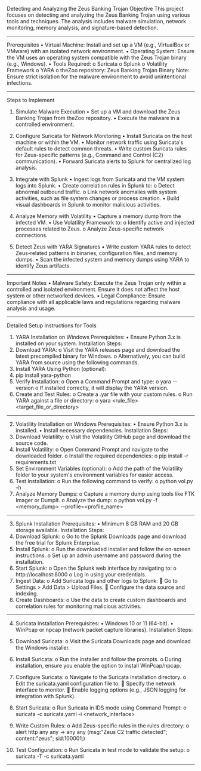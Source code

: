 Detecting and Analyzing the Zeus Banking Trojan
Objective
This project focuses on detecting and analyzing the Zeus Banking Trojan using various tools and techniques. The analysis includes malware simulation, network monitoring, memory analysis, and signature-based detection.
________________________________________
Prerequisites
•	Virtual Machine: Install and set up a VM (e.g., VirtualBox or VMware) with an isolated network environment.
•	Operating System: Ensure the VM uses an operating system compatible with the Zeus Trojan binary (e.g., Windows).
•	Tools Required: 
o	Suricata
o	Splunk
o	Volatility Framework
o	YARA
o	theZoo repository: Zeus Banking Trojan Binary
Note: Ensure strict isolation for the malware environment to avoid unintentional infections.
________________________________________
Steps to Implement
1. Simulate Malware Execution
•	Set up a VM and download the Zeus Banking Trojan from theZoo repository.
•	Execute the malware in a controlled environment.
2. Configure Suricata for Network Monitoring
•	Install Suricata on the host machine or within the VM.
•	Monitor network traffic using Suricata's default rules to detect common threats.
•	Write custom Suricata rules for Zeus-specific patterns (e.g., Command and Control (C2) communication).
•	Forward Suricata alerts to Splunk for centralized log analysis.




3. Integrate with Splunk
•	Ingest logs from Suricata and the VM system logs into Splunk.
•	Create correlation rules in Splunk to: 
o	Detect abnormal outbound traffic.
o	Link network anomalies with system activities, such as file system changes or process creation.
•	Build visual dashboards in Splunk to monitor malicious activities.
4. Analyze Memory with Volatility
•	Capture a memory dump from the infected VM.
•	Use Volatility Framework to: 
o	Identify active and injected processes related to Zeus.
o	Analyze Zeus-specific network connections.
5. Detect Zeus with YARA Signatures
•	Write custom YARA rules to detect Zeus-related patterns in binaries, configuration files, and memory dumps.
•	Scan the infected system and memory dumps using YARA to identify Zeus artifacts.
________________________________________
Important Notes
•	Malware Safety: Execute the Zeus Trojan only within a controlled and isolated environment. Ensure it does not affect the host system or other networked devices.
•	Legal Compliance: Ensure compliance with all applicable laws and regulations regarding malware analysis and usage.
________________________________________
Detailed Setup Instructions for Tools
1. YARA Installation on Windows
Prerequisites:
•	Ensure Python 3.x is installed on your system.
Installation Steps:
1.	Download YARA:
o	Visit the YARA releases page and download the latest precompiled binary for Windows.
o	Alternatively, you can build YARA from source using the following commands.
2.	Install YARA Using Python (optional):
3.	pip install yara-python
4.	Verify Installation:
o	Open a Command Prompt and type: 
o	yara --version
o	If installed correctly, it will display the YARA version.
5.	Create and Test Rules:
o	Create a .yar file with your custom rules.
o	Run YARA against a file or directory: 
o	yara <rule_file> <target_file_or_directory>
________________________________________
2. Volatility Installation on Windows
Prerequisites:
•	Ensure Python 3.x is installed.
•	Install necessary dependencies.
Installation Steps:
1.	Download Volatility:
o	Visit the Volatility GitHub page and download the source code.
2.	Install Volatility:
o	Open Command Prompt and navigate to the downloaded folder.
o	Install the required dependencies: 
o	pip install -r requirements.txt
3.	Set Environment Variables (optional):
o	Add the path of the Volatility folder to your system's environment variables for easier access.
4.	Test Installation:
o	Run the following command to verify: 
o	python vol.py -h
5.	Analyze Memory Dumps:
o	Capture a memory dump using tools like FTK Imager or DumpIt.
o	Analyze the dump: 
o	python vol.py -f <memory_dump> --profile=<profile_name> <plugin>
________________________________________
3. Splunk Installation
Prerequisites:
•	Minimum 8 GB RAM and 20 GB storage available.
Installation Steps:
1.	Download Splunk:
o	Go to the Splunk Downloads page and download the free trial for Splunk Enterprise.
2.	Install Splunk:
o	Run the downloaded installer and follow the on-screen instructions.
o	Set up an admin username and password during the installation.
3.	Start Splunk:
o	Open the Splunk web interface by navigating to: 
o	http://localhost:8000
o	Log in using your credentials.
4.	Ingest Data:
o	Add Suricata logs and other logs to Splunk: 
	Go to Settings > Add Data > Upload Files.
	Configure the data source and indexing.
5.	Create Dashboards:
o	Use the data to create custom dashboards and correlation rules for monitoring malicious activities.
________________________________________
4. Suricata Installation
Prerequisites:
•	Windows 10 or 11 (64-bit).
•	WinPcap or npcap (network packet capture libraries).
Installation Steps:
1.	Download Suricata:
o	Visit the Suricata Downloads page and download the Windows installer.
2.	Install Suricata:
o	Run the installer and follow the prompts.
o	During installation, ensure you enable the option to install WinPcap/npcap.

3.	Configure Suricata:
o	Navigate to the Suricata installation directory.
o	Edit the suricata.yaml configuration file to: 
	Specify the network interface to monitor.
	Enable logging options (e.g., JSON logging for integration with Splunk).
4.	Start Suricata:
o	Run Suricata in IDS mode using Command Prompt: 
o	suricata -c suricata.yaml -i <network_interface>
5.	Write Custom Rules:
o	Add Zeus-specific rules in the rules directory: 
o	alert http any any -> any any (msg:"Zeus C2 traffic detected"; content:"zeus"; sid:100001;)
6.	Test Configuration:
o	Run Suricata in test mode to validate the setup: 
o	suricata -T -c suricata.yaml
________________________________________

